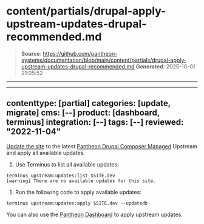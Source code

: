 # content/partials/drupal-apply-upstream-updates-drupal-recommended.md

> **Source**: https://github.com/pantheon-systems/documentation/blob/main/content/partials/drupal-apply-upstream-updates-drupal-recommended.md
> **Generated**: 2025-10-01 21:05:52

---

---
contenttype: [partial]
categories: [update, migrate]
cms: [--]
product: [dashboard, terminus]
integration: [--]
tags: [--]
reviewed: "2022-11-04"
---

[Update the site](/core-updates) to the latest [Pantheon Drupal Composer Managed](https://github.com/pantheon-upstreams/drupal-composer-managed) Upstream and apply all available updates.

1. Use Terminus to list all available updates:

  ```bash{outputLines:2}
  terminus upstream:updates:list $SITE.dev
  [warning] There are no available updates for this site.
  ```

1. Run the following code to apply available updates:

  ```bash{promptUser: user}
  terminus upstream:updates:apply $SITE.dev --updatedb
  ```

You can also use the [Pantheon Dashboard](/core-updates#apply-upstream-updates-via-the-site-dashboard) to apply upstream updates.
